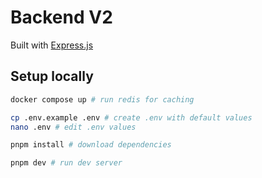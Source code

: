 # Backend V2

Built with [Express.js](https://expressjs.com/)

## Setup locally

```bash
docker compose up # run redis for caching

cp .env.example .env # create .env with default values
nano .env # edit .env values

pnpm install # download dependencies

pnpm dev # run dev server
```
